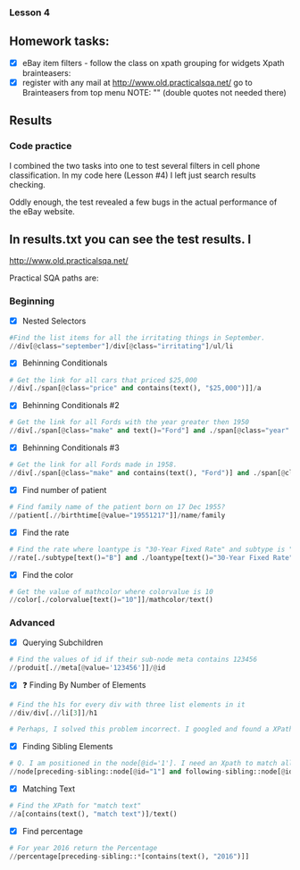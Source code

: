 ### Lesson 4

## Homework tasks:

- [x] eBay item filters - follow the class on xpath grouping for widgets
      Xpath brainteasers:
- [x] register with any mail at http://www.old.practicalsqa.net/
      go to Brainteasers from top menu
      NOTE: "" (double quotes not needed there)

## Results

### Code practice

I combined the two tasks into one to test several filters in cell phone classification.
In my code here (Lesson #4) I left just search results checking.

Oddly enough, the test revealed a few bugs in the actual performance of the eBay website.

## In results.txt you can see the test results. I

http://www.old.practicalsqa.net/

Practical SQA paths are:

### Beginning

- [x] Nested Selectors

```py
#Find the list items for all the irritating things in September.
//div[@class="september"]/div[@class="irritating"]/ul/li
```

- [x] Behinning Conditionals

```py
# Get the link for all cars that priced $25,000
//div[./span[@class="price" and contains(text(), "$25,000")]]/a
```

- [x] Behinning Conditionals #2

```py
# Get the link for all Fords with the year greater then 1950
//div[./span[@class="make" and text()="Ford"] and ./span[@class="year" and text() > 1950]]/a
```

- [x] Behinning Conditionals #3

```py
# Get the link for all Fords made in 1958.
//div[./span[@class="make" and contains(text(), "Ford")] and ./span[@class="year" and text()="1958"]]/a
```

- [x] Find number of patient

```py
# Find family name of the patient born on 17 Dec 1955?
//patient[.//birthtime[@value="19551217"]]/name/family
```

- [x] Find the rate

```py
# Find the rate where loantype is "30-Year Fixed Rate" and subtype is "B"
//rate[./subtype[text()="B"] and ./loantype[text()="30-Year Fixed Rate"]]
```

- [x] Find the color

```py
# Get the value of mathcolor where colorvalue is 10
//color[./colorvalue[text()="10"]]/mathcolor/text()
```

### Advanced

- [x] Querying Subchildren

```py
# Find the values of id if their sub-node meta contains 123456
//produit[.//meta[@value='123456']]/@id
```

- [x] :question: Finding By Number of Elements

```py
# Find the h1s for every div with three list elements in it
//div/div[.//li[3]]/h1

# Perhaps, I solved this problem incorrect. I googled and found a XPath function as "count()" returns a count of elements. However I didn't find the way to use it. I solved a problem use more devious way. My logic were: if the list don't have 3rd element it wouldn't show up. Could you say is it correct or not? Or I should find a way to use the "count()" function?
```

- [x] Finding Sibling Elements

```py
# Q. I am positioned in the node[@id='1']. I need an Xpath to match all the elements until the next not empty node (here node[@id='2'])
//node[preceding-sibling::node[@id="1"] and following-sibling::node[@id="2"]]
```

- [x] Matching Text

```py
# Find the XPath for "match text"
//a[contains(text(), "match text")]/text()
```

- [x] Find percentage

```py
# For year 2016 return the Percentage
//percentage[preceding-sibling::*[contains(text(), "2016")]]
```
